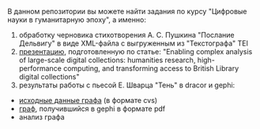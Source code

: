 В данном репозитории вы можете найти задания по курсу "Цифровые науки в гуманитарную эпоху", а именно:

1. обработку черновика стихотворения А. С. Пушкина "Послание Дельвигу" в виде XML-файла с выгруженным из "Текстографа" TEI
2. [презентацию](https://github.com/didonica/Dobchinsky/blob/master/%D0%9F%D1%80%D0%B5%D0%B7%D0%B5%D0%BD%D1%82%D0%B0%D1%86%D0%B8%D1%8F_Enabling%20complex%20analysis%20of%20large-scale%20digital%20collections.pdf), подготовленную по статье: "Enabling complex analysis of large-scale digital collections: humanities research, high-performance computing, and transforming access to British Library digital collections"
3. результаты работы с пьесой Е. Шварца "Тень" в dracor и gephi:
- [исходные данные графа](https://github.com/didonica/Dobchinsky/blob/master/%D0%93%D1%80%D0%B0%D1%84_%D0%A8%D0%B2%D0%B0%D1%80%D1%86_%D0%A2%D0%B5%D0%BD%D1%8C.csv) (в формате cvs)
- [граф](https://github.com/didonica/Dobchinsky/blob/master/%D0%93%D1%80%D0%B0%D1%84_%D0%A8%D0%B2%D0%B0%D1%80%D1%86_%D0%A2%D0%B5%D0%BD%D1%8C.pdf), получившийся в gephi в формате pdf
- анализ графа



